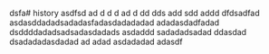 dsfa# history
asdfsd
ad
d
d
d
ad
d
dd
dds
add
sdd
addd
dfdsadfad
asdasddadadsadadasfadasdadadadad
adadasdadfadad
dsddddadadsadsadasdadads
asdaddd
sadadadsadad
ddasdad
dsadadadasdadad
ad
adad
asdadadad
adasdf
